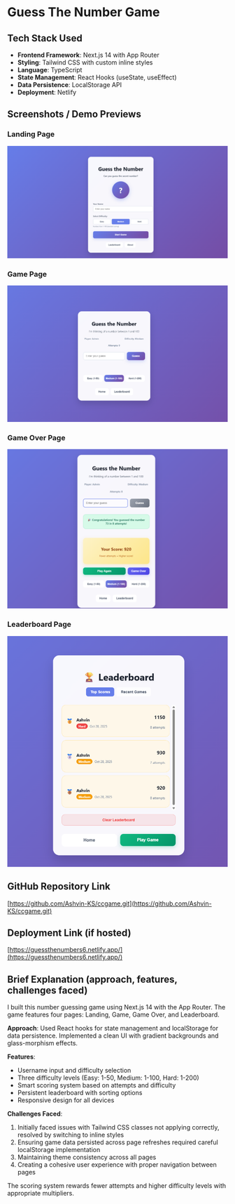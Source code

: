 # Guess The Number Game

## Tech Stack Used
- **Frontend Framework**: Next.js 14 with App Router
- **Styling**: Tailwind CSS with custom inline styles
- **Language**: TypeScript
- **State Management**: React Hooks (useState, useEffect)
- **Data Persistence**: LocalStorage API
- **Deployment**: Netlify

## Screenshots / Demo Previews
### Landing Page
![Landing Page](./ss/1.png)

### Game Page
![Game Page](./ss/2.png)

### Game Over Page
![Game Over Page](./ss/3.png)

### Leaderboard Page
![Leaderboard Page](./ss/4.png)

## GitHub Repository Link
[https://github.com/Ashvin-KS/ccgame.git](https://github.com/Ashvin-KS/ccgame.git)

## Deployment Link (if hosted)
[https://guessthenumbers6.netlify.app/](https://guessthenumbers6.netlify.app/)

## Brief Explanation (approach, features, challenges faced)
I built this number guessing game using Next.js 14 with the App Router. The game features four pages: Landing, Game, Game Over, and Leaderboard. 

**Approach**: Used React hooks for state management and localStorage for data persistence. Implemented a clean UI with gradient backgrounds and glass-morphism effects.

**Features**:
- Username input and difficulty selection
- Three difficulty levels (Easy: 1-50, Medium: 1-100, Hard: 1-200)
- Smart scoring system based on attempts and difficulty
- Persistent leaderboard with sorting options
- Responsive design for all devices

**Challenges Faced**:
1. Initially faced issues with Tailwind CSS classes not applying correctly, resolved by switching to inline styles
2. Ensuring game data persisted across page refreshes required careful localStorage implementation
3. Maintaining theme consistency across all pages
4. Creating a cohesive user experience with proper navigation between pages

The scoring system rewards fewer attempts and higher difficulty levels with appropriate multipliers.